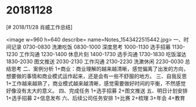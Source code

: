 # 20181128

[# 2018/11/28 肖威工作总结]

<image w=960 h=640 describe= name=Notes_1543422515442.jpg>
一、时间记录
0730-0830 洗漱吃饭
0830-1000 深度思考
1000-1130 选手招募
1130-1230 工作沟通
1230-1400 休息片刻
1400-1730  选手沟通
1730-1830 吃饭溜达
1830-2030 图文推送
2030-2130 工作沟通
2130-2230 洗漱休闲
2230-0030 总结思考
二、案例分析
1+商业：商业理解的越来越清晰，感觉偏离了出发的方向，想要做的事情和商业模式运作起来，还是会有一些不舒服的地方。
三、自我反思
1+工作越来越熟了，商业模式越来越清晰，感觉需要做好时间的平衡，不然感觉好像没有太大的意义。
四、完成任务
1+选手招募
2+图文推送
五、明日计划安排
1+选手招募
2+信息发布
六、后续公司任务安排
1+比赛 2+梳理 3+年会 4+教育
